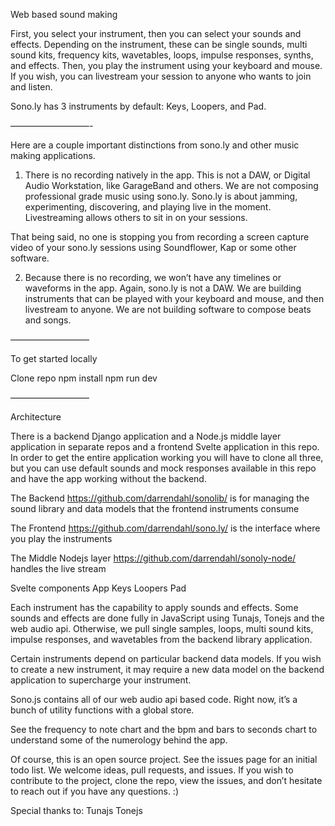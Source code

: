 Web based sound making

First, you select your instrument, then you can select your sounds and effects. Depending on the instrument, these can be single sounds, multi sound kits, frequency kits, wavetables, loops, impulse responses, synths, and effects. Then, you play the instrument using your keyboard and mouse. If you wish, you can livestream your session to anyone who wants to join and listen.

Sono.ly has 3 instruments by default: Keys, Loopers, and Pad. 

—————————-

Here are a couple important distinctions from sono.ly and other music making applications.

1. There is no recording natively in the app. This is not a DAW, or Digital Audio Workstation, like GarageBand and others. We are not composing professional grade music using sono.ly. Sono.ly is about jamming, experimenting, discovering, and playing live in the moment. Livestreaming allows others to sit in on your sessions.

That being said, no one is stopping you from recording a screen capture video of your sono.ly sessions using Soundflower, Kap or some other software.

2. Because there is no recording, we won’t have any timelines or waveforms in the app. Again, sono.ly is not a DAW. We are building instruments that can be played with your keyboard and mouse, and then livestream to anyone. We are not building software to compose beats and songs. 

—————————

To get started locally

Clone repo
npm install
npm run dev

—————————

Architecture 

There is a backend Django application and a Node.js middle layer application in separate repos and a frontend Svelte application in this repo. In order to get the entire application working you will have to clone all three, but you can use default sounds and mock responses available in this repo and have the app working without the backend. 

  The Backend https://github.com/darrendahl/sonolib/ is for managing the sound library and data models that the frontend instruments consume

  The Frontend https://github.com/darrendahl/sono.ly/ is the interface where you play the instruments

  The Middle Nodejs layer https://github.com/darrendahl/sonoly-node/ handles the live stream

Svelte components
  App
  Keys
  Loopers
  Pad

Each instrument has the capability to apply sounds and effects. Some sounds and effects are done fully in JavaScript using Tunajs, Tonejs and the web audio api. Otherwise, we pull single samples, loops, multi sound kits, impulse responses, and wavetables from the backend library application. 

Certain instruments depend on particular backend data models. If you wish to create a new instrument, it may require a new data model on the backend application to supercharge your instrument.

Sono.js contains all of our web audio api based code. Right now, it’s a bunch of utility functions with a global store.

See the frequency to note chart and the bpm and bars to seconds chart to understand some of the numerology behind the app.

Of course, this is an open source project. See the issues page for an initial todo list. We welcome ideas, pull requests, and issues. If you wish to contribute to the project, clone the repo, view the issues, and don’t hesitate to reach out if you have any questions. :)

Special thanks to:
Tunajs
Tonejs
